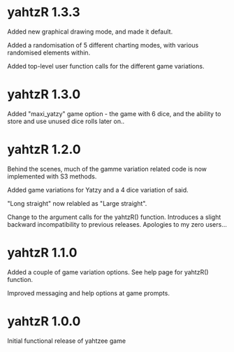 # yahtzR 1.3.3

Added new graphical drawing mode, and made it default.

Added a randomisation of 5 different charting modes, with various
randomised elements within.

Added top-level user function calls for the different game variations.

# yahtzR 1.3.0

Added "maxi_yatzy" game option - the game with 6 dice, and the ability to store
and use unused dice rolls later on..

# yahtzR 1.2.0

Behind the scenes, much of the gamme variation related code is now implemented
with S3 methods.

Added game variations for Yatzy and a 4 dice variation of said.

"Long straight" now relabled as "Large straight".

Change to the argument calls for the yahtzR() function. Introduces a slight backward
incompatibility to previous releases. Apologies to my zero users...

# yahtzR 1.1.0

Added a couple of game variation options. See help page for yahtzR() function.

Improved messaging and help options at game prompts.

# yahtzR 1.0.0

Initial functional release of yahtzee game
